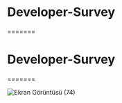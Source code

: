 # Developer-Survey

=======
# Developer-Survey
=======

![Ekran Görüntüsü (74)](https://user-images.githubusercontent.com/75990106/107690687-7dc9e680-6cbb-11eb-8bd5-616c11f20d28.png)
